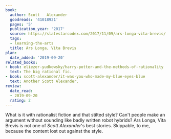 ```yaml
---
book:
  author: Scott   Alexander
  goodreads: '41018921'
  pages: '5'
  publication_year: '2017'
  source: https://slatestarcodex.com/2017/11/09/ars-longa-vita-brevis/
  tags:
  - learning-the-arts
  title: Ars Longa, Vita Brevis
plan:
  date_added: '2019-09-20'
related_books:
- book: eliezer-yudkowsky/harry-potter-and-the-methods-of-rationality
  text: The big rational fic.
- book: scott-alexander/it-was-you-who-made-my-blue-eyes-blue
  text: Another Scott Alexander.
review:
  date_read:
  - 2019-09-20
  rating: 2
---
```


What is it with rationalist fiction and that stilted style? Can't people make an argument without sounding like badly
written robot hybrids?  Ars Longa, Vita Brevis is not one of *Scott Alexander*'s best stories. Skippable, to me, because
the content lost out against the style.
